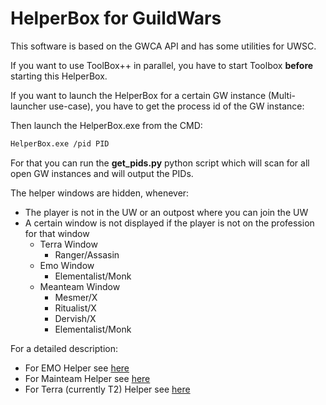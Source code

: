 # HelperBox for GuildWars

This software is based on the GWCA API and has some utilities for UWSC.

If you want to use ToolBox++ in parallel, you have to start Toolbox **before** starting this HelperBox.  

If you want to launch the HelperBox for a certain GW instance (Multi-launcher use-case), you have to get the process id of the GW instance:

Then launch the HelperBox.exe from the CMD:

```bash
HelperBox.exe /pid PID
```

For that you can run the **get_pids.py** python script which will scan for all open GW instances and will output the PIDs.

The helper windows are hidden, whenever:

- The player is not in the UW or an outpost where you can join the UW
- A certain window is not displayed if the player is not on the profession for that window
    - Terra Window
        - Ranger/Assasin
    - Emo Window
        - Elementalist/Monk
    - Meanteam Window
        - Mesmer/X
        - Ritualist/X
        - Dervish/X
        - Elementalist/Monk

For a detailed description:

- For EMO Helper see [here](./Emo.md)
- For Mainteam Helper see [here](./Mainteam.md)
- For Terra (currently T2) Helper see [here](./Terra.md)
